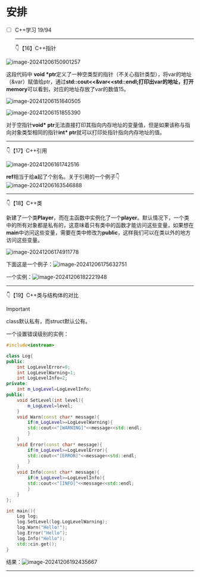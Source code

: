 # 安排

- [ ] C++学习 19/94

  ---

  👇【16】C++指针  

![image-20241206150901257](image/image-20241206150901257.png)

这段代码中 **void *ptr**定义了一种空类型的指针（不关心指针类型），将var的地址（&var）赋值给ptr，通过**std::cout<<&var<<std::endl;**打印出var的地址，打开**memory**可以看到，对应的地址存放了var的数值15。

![image-20241206151640505](image/image-20241206151640505.png)

![image-20241206151855390](image/image-20241206151855390.png)

对于空指针**void* ptr**无法直接打印其指向内存地址的变量值，但是如果该称与指向对象类型相同的指针**int* ptr**就可以打印处指针指向内存地址的值。

---

👇【17】C++引用  

![image-20241206161742516](image/image-20241206161742516.png)

**ref**相当于给**a**起了个别名。关于引用的一个例子👇
![image-20241206163546888](image/image-20241206163546888.png)

---

👇【18】C++类

新建了一个类**Player**，而在主函数中实例化了一个**player**。默认情况下，一个类中的所有对象都是私有的，这意味着只有类中的函数才能访问这些变量，如果想在**main**中访问这些变量，需要在类中修改为**public**，这样我们可以在类以外的地方访问这些变量。 	

![image-20241206174911778](image/image-20241206174911778.png)

下面这是一个例子：![image-20241206175632751](image/image-20241206175632751.png)

一个实例：![image-20241206182221948](image/image-20241206182221948.png)

---

👇【19】C++类与结构体的对比

> [!IMPORTANT]
>
> class默认私有，而struct默认公有。

一个设置错误级别的实例：

```C++
#include<iostream>

class Log{
public:
    int LogLevelError=0;
    int LogLevelWarning=1;
    int LogLevelInfo=2;
private:
    int m_LogLevel=LogLevelInfo;
public:
    void SetLevel(int level){
        m_LogLevel=level;
    } 
    void Warn(const char* message){
        if(m_LogLevel>=LogLevelWarning){
        std::cout<<"[WARNING]"<<message<<std::endl;
        }
    }
    void Error(const char* message){
        if(m_LogLevel>=LogLevelError){
        std::cout<<"[ERROR]"<<message<<std::endl;
        }
    }
    void Info(const char* message){
        if(m_LogLevel>=LogLevelInfo){
        std::cout<<"[INFO]"<<message<<std::endl;
        }
    }
};

int main(){
    Log log;
    log.SetLevel(log.LogLevelWarning);
    log.Warn("Hello!");
    log.Error("Hello");
    log.Info("Hello");
    std::cin.get();
}
```

结果：![image-20241206192435667](image/image-20241206192435667.png)

---



